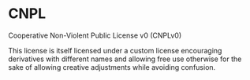 # CNPL

Cooperative Non-Violent Public License v0 (CNPLv0)

This license is itself licensed under a custom license encouraging derivatives with different names and allowing free use otherwise for the sake of allowing creative adjustments while avoiding confusion.
